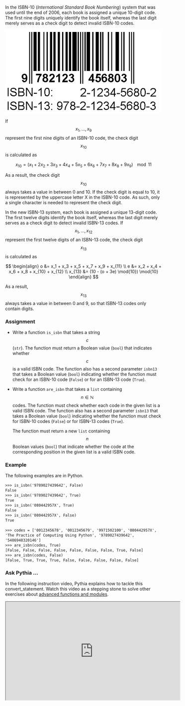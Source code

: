 In the ISBN-10 (_International Standard Book Numbering_) system that was used until the end of 2006, each book is assigned a unique 10-digit code. The first nine digits uniquely identify the book itself, whereas the last digit merely serves as a check digit to detect invalid ISBN-10 codes.

<div class="dodona-centered-group">
<img src="media/ISBN.gif" alt="IBSN">
</div>

If $$x_1, \ldots, x_9$$ represent the first nine digits of an ISBN-10 code, the check digit $$x_{10}$$ is calculated as

$$
 x_{10} = (x_1+ 2x_2+ 3x_3+ 4x_4+ 5x_5+ 6x_6+ 7x_7+ 8x_8+ 9x_9)\!\!\!\!\mod{11}
$$
 
 As a result, the check digit $$x_{10}$$ always takes a value in between 0 and 10\. If the check digit is equal to 10, it is represented by the uppercase letter X in the ISBN-10 code. As such, only a single character is needed to represent the check digit.

In the new ISBN-13 system, each book is assigned a unique 13-digit code. The first twelve digits identify the book itself, whereas the last digit merely serves as a check digit to detect invalid ISBN-13 codes. If $$x_1, \ldots, x_{12}$$ represent the first twelve digits of an ISBN-13 code, the check digit $$x_{13}$$ is calculated as
 
 $$
 \begin{align}
  o &= x_1 + x_3 + x_5 + x_7 + x_9 + x_{11} \\
  e &= x_2 + x_4 + x_6 + x_8 + x_{10} + x_{12} \\
  x_{13} &= (10 - (o + 3e) \mod{10}) \mod{10}
 \end{align}
 $$
 
 As a result, $$x_{13}$$ always takes a value in between 0 and 9, so that ISBN-13 codes only contain digits.

### Assignment

*   Write a function `is_isbn` that takes a string $$c$$ (`str`). The function must return a Boolean value (`bool`) that indicates whether $$c$$ is a valid ISBN code. The function also has a second parameter `isbn13` that takes a Boolean value (`bool`) indicating whether the function must check for an ISBN-10 code (`False`) or for an ISBN-13 code (`True`).

*   Write a function `are_isbn` that takes a `list` containing $$n \in \mathbb{N}$$ codes. The function must check whether each code in the given list is a valid ISBN code. The function also has a second parameter `isbn13` that takes a Boolean value (`bool`) indicating whether the function must check for ISBN-10 codes (`False`) or for ISBN-13 codes (`True`).

    The function must return a new `list` containing $$n$$ Boolean values (`bool`) that indicate whether the code at the corresponding position in the given list is a valid ISBN code.

### Example

The following examples are in Python.

```pydocstring
>>> is_isbn('9789027439642', False)
False
>>> is_isbn('9789027439642', True)
True
>>> is_isbn('080442957X', True)
False
>>> is_isbn('080442957X', False)
True

>>> codes = ['0012345678', '0012345679', '9971502100', '080442957X', 'The Practice of Computing Using Python', '9789027439642', '5486948320146']
>>> are_isbn(codes, True)
[False, False, False, False, False, False, False, True, False]
>>> are_isbn(codes, False)
[False, True, True, True, False, False, False, False, False]
```

### Ask Pythia …

In the following instruction video, Pythia explains how to tackle this convert_statement. Watch this video as a stepping stone to solve other exercises about [advanced functions and modules](https://dodona.ugent.be/en/exercises/?filter=opgaven/reeks07).

<div class="dodona-centered-group"><iframe src="https://www.youtube.com/embed/BVchG1WSJk4" allow="autoplay; encrypted-media" allowfullscreen="" height="315" width="560"></iframe></div>
